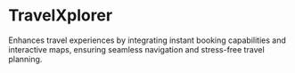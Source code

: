 # TravelXplorer
Enhances travel experiences by integrating instant booking capabilities and interactive maps, ensuring seamless navigation and stress-free travel planning.
